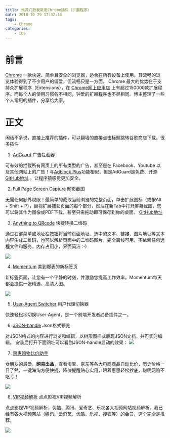 ```yaml
---
title: 推荐几款我常用Chrome插件（扩展程序）
date: 2018-10-29 17:32:16
tags: 
    - Chrome
categories:
    - iOS
---
```


# 前言

 [Chrome](https://www.google.com/chrome/) 一款快速、简单且安全的浏览器，适合在所有设备上使用。其流畅的浏览体验得到了不少用户的偏爱，但流畅只是一方面， Chrome 最大的优势在于支持众扩展程序（Extensions），在 [Chrome网上应用店](https://chrome.google.com/webstore/category/extensions?hl=zh) 上有超过150000款扩展程序。而每个人的使用习惯各不相同，钟爱的扩展程序也不尽相同。博主整理了一些个人常用的插件，分享给大家。

# 正文

闲话不多说，直接上推荐的插件，可以翻墙的直接点击标题跳转谷歌商店下载。很多插件

1. [AdGuard](https://chrome.google.com/webstore/detail/adguard-adblocker/bgnkhhnnamicmpeenaelnjfhikgbkllg) 广告拦截器

可有效的拦截所有网页上的所有类型的广告，甚至是在 Facebook、Youtube 以及其他网站上的广告！与[Adblock Plus](https://chrome.google.com/webstore/detail/adblock-plus/cfhdojbkjhnklbpkdaibdccddilifddb?utm_source=chrome-app-launcher-info-dialog)功能相似，但是AdGuard是免费、开源 [GitHub地址](https://github.com/AdGuardTeam/AdGuardBrowserExtension) ，让程序猿感觉更加安全。



2. [Full Page Screen Capture](https://chrome.google.com/webstore/detail/full-page-screen-capture/fdpohaocaechififmbbbbbknoalclacl) 网页截图

无需任何额外权限！最简单的截取当前浏览的完整页面。单击扩展图标（或按Alt + Shift + P），目视扩展捕获页面的每个部分，然后在新Tab中打开屏幕截图，您可以将其作为图像或PDF下载，甚至只需拖动即可保存到你的桌面。 [GitHub地址](https://github.com/mrcoles/full-page-screen-capture-chrome-extension)



3. [Anything to QRcode](https://chrome.google.com/webstore/detail/anything-to-qrcode/calkaljlpglgogjfcidhlmmlgjnpmnmf) 快捷转换二维码

通过右键菜单或地址栏按钮将当前页面地址、选中的文本、链接、图片地址等文本内容生成二维码，也可以解析页面中的二维码图片，完全离线可用，不依赖任何远程文件和服务，内存占用小，界面简洁 :-)

![](https://lh3.googleusercontent.com/zbAPi_CXmn8AW1j80K6bdYPsqgn_yjzHFhtDy9aNRVYEtdoO2KYBjVkIIF63VxyN-r6cTHcP_A=w640-h400-e365)



4. [Momentum](https://chrome.google.com/webstore/detail/momentum/laookkfknpbbblfpciffpaejjkokdgca) 美到爆表的新标签页

新标签页面，让您有一个平静的时刻，并激励您提高工作效率。Momentum每天都会提供一张精选、高清大图。

![](https://lh3.googleusercontent.com/RJ4jnr30NkOL3zFByvWdY0JNWH_q7F4Up2I0RsRxV0m-N25MHB0IlwWg5GzCy3w-XiCK6yy_UA=w640-h400-e365)



5. [User-Agent Switcher](https://chrome.google.com/webstore/detail/user-agent-switcher-for-c/djflhoibgkdhkhhcedjiklpkjnoahfmg) 用户代理切换器

快速轻松地切换User-Agent，是一个前端开发者必备插件之一。



6. [JSON-handle](https://chrome.google.com/webstore/detail/json-handle/iahnhfdhidomcpggpaimmmahffihkfnj) Json格式预览

对JSON格式的内容进行浏览和编辑，以树形图样式展现JSON文档，并可实时编辑。
安装后打开下面网址可以看到JSON-handle启动的效果：
![](https://lh3.googleusercontent.com/RYN3ECVvNJdFkFr_5L2QkhwUlLgSwH27u9-X7BWMWKPCwoMSoRiCWqObNgN1r-QHrb3PLBtHABE=w640-h400-e365)



7. [惠惠购物比价助手](https://chrome.google.com/webstore/detail/%E6%83%A0%E6%83%A0%E8%B4%AD%E7%89%A9%E5%8A%A9%E6%89%8B/ohjkicjidmohhfcjjlahfppkdblibkkb)

女朋友的最爱。**网易出品**，查看淘宝、京东等各大电商商品自动比价，历史价格一目了然，一键海淘方便快捷，降价提醒贴心实用，跟着惠惠轻松抄底，聪明网购不吃亏！

![](https://lh3.googleusercontent.com/uMap3_Iv3v_YWXpFBxcjJvfBhu7hb1TSYraWlaTSUS2clxVgEKCI8m4p8gf5opFAJlUH_TQe3Hg=w640-h400-e365)



8. [VIP视频解析](https://chrome.google.com/webstore/detail/%E7%82%B9%E7%82%B9%E5%BD%B1%E8%A7%86vip%E8%A7%86%E9%A2%91%E8%A7%A3%E6%9E%90/dnmnkhijaknamagjlfcgbhkediobhekc) 点点影视VIP视频解析

点点影视VIP视频解析，优酷、腾讯、爱奇艺、乐视各大视频网站视频解析。我已经有各大视频网站（腾讯、爱奇艺、优酷、乐视、搜狐等）的会员，这个完全是推荐。

![](https://lh3.googleusercontent.com/G9zhu-uwyN_ofAkd_rmgdJfGa8F1_zwm50SBhXjg9YMKnh4vBM-bUnNE5IiPYh0dl_q_qsmatQ=w640-h400-e365)


